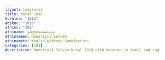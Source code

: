 ```yaml
---
layout: indikural
title: Kural 1010
kuralno: "1010"
abskno: "1010"
athino: "101"
athiname: நன்றியில்செல்வம்
athinameen: Nandriyil Selvam
athinametr: Wealth without Benefaction
categories: [101]
description: Nandriyil Selvam kural 1010 with meaning in tamil and english 
---
```


